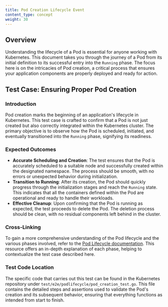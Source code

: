 ```yaml
---
title: Pod Creation Lifecycle Event  
content_type: concept  
weight: 30  
---
```


## Overview

Understanding the lifecycle of a Pod is essential for anyone working with Kubernetes. This document takes you through the journey of a Pod from its initial definition to its successful entry into the `Running` phase. The focus here is on the intricacies of Pod creation, a critical process that ensures your application components are properly deployed and ready for action.

## Test Case: Ensuring Proper Pod Creation

### Introduction

Pod creation marks the beginning of an application's lifecycle in Kubernetes. This test case is crafted to confirm that a Pod is not just created but also correctly integrated within the Kubernetes cluster. The primary objective is to observe how the Pod is scheduled, initiated, and eventually transitioned into the `Running` phase, signifying its readiness.

### Expected Outcomes

- **Accurate Scheduling and Creation**: The test ensures that the Pod is accurately scheduled to a suitable node and successfully created within the designated namespace. The process should be smooth, with no errors or unexpected behavior during initialization.
- **Transition to Running**: After its creation, the Pod should quickly progress through the initialization stages and reach the `Running` state. This indicates that all the containers defined within the Pod are operational and ready to handle their workloads.
- **Effective Cleanup**: Upon confirming that the Pod is running as expected, the test proceeds to delete the Pod. The deletion process should be clean, with no residual components left behind in the cluster.

### Cross-Linking

To gain a more comprehensive understanding of the Pod lifecycle and the various phases involved, refer to the [Pod Lifecycle documentation](/docs/concepts/workloads/pods/pod-lifecycle/). This resource offers an in-depth explanation of each phase, helping to contextualize the test case described here.

### Test Code Location

The specific code that carries out this test can be found in the Kubernetes repository under `test/e2e/podlifecycle/pod_creation_test.go`. This file contains the detailed steps and assertions used to validate the Pod's creation and its subsequent behavior, ensuring that everything functions as intended from start to finish.
